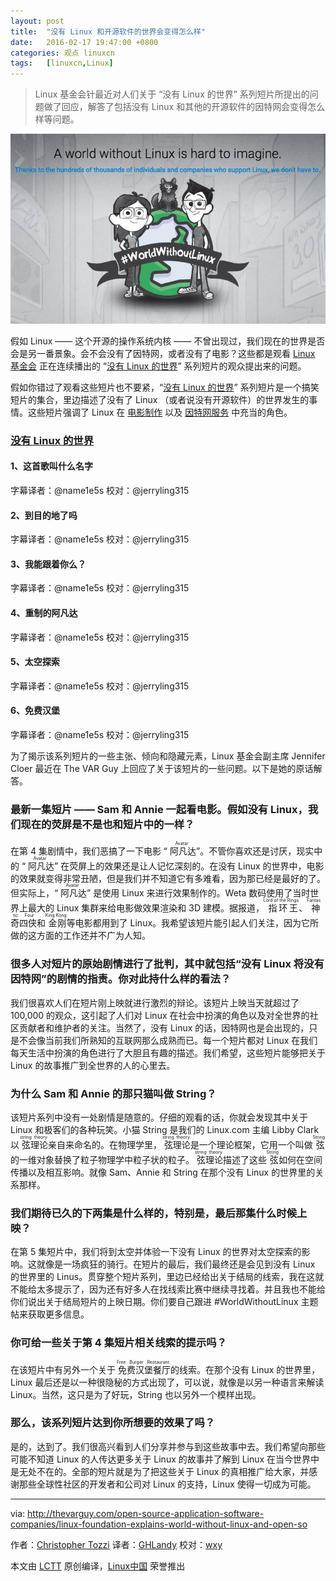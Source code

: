 ```yaml
---
layout: post
title:	"没有 Linux 和开源软件的世界会变得怎么样"
date:	2016-02-17 19:47:00 +0800 
categories:	观点 linuxcn 
tags:	[linuxcn,Linux]
---
```




> 
> Linux 基金会针最近对人们关于 “没有 Linux 的世界” 系列短片所提出的问题做了回应，解答了包括没有 Linux 和其他的开源软件的因特网会变得怎么样等问题。
> 
> 
> 


![](/Asserts/Images/album/201602/17/194744ekkhml3kujr1yr5y.jpg)


假如 Linux —— 这个开源的操作系统内核 —— 不曾出现过，我们现在的世界是否会是另一番景象。会不会没有了因特网，或者没有了电影？这些都是观看 [Linux 基金会](http://linuxfoundation.org/) 正在连续播出的 “[没有 Linux 的世界](http://www.linuxfoundation.org/world-without-linux)” 系列短片的观众提出来的问题。


假如你错过了观看这些短片也不要紧，“[没有 Linux 的世界](http://www.linuxfoundation.org/world-without-linux)” 系列短片是一个搞笑短片的集合，里边描述了没有了 Linux （或者说没有开源软件）的世界发生的事情。这些短片强调了 Linux 在 [电影制作](http://thevarguy.com/open-source-application-software-companies/new-linux-foundation-video-highlights-role-open-source-3d) 以及 [因特网服务](http://thevarguy.com/open-source-application-software-companies/100715/would-internet-exist-without-linux-yes-without-open-sourc) 中充当的角色。


### [没有 Linux 的世界](http://www.linuxfoundation.org/world-without-linux)


#### 1、这首歌叫什么名字







字幕译者：@name1e5s 校对：@jerryling315


#### 2、到目的地了吗







字幕译者：@name1e5s 校对：@jerryling315


#### 3、我能跟着你么？







字幕译者：@name1e5s 校对：@jerryling315


#### 4、重制的阿凡达







字幕译者：@name1e5s 校对：@jerryling315


#### 5、太空探索







字幕译者：@name1e5s 校对：@jerryling315


#### 6、免费汉堡







字幕译者：@name1e5s 校对：@jerryling315


为了揭示该系列短片的一些主张、倾向和隐藏元素，Linux 基金会副主席 Jennifer Cloer 最近在 The VAR Guy 上回应了关于该短片的一些问题。以下是她的原话解答。


### 最新一集短片 —— Sam 和 Annie 一起看电影。假如没有 Linux，我们现在的荧屏是不是也和短片中的一样？


在第 4 集剧情中，我们恶搞了一下电影 “<ruby> 阿凡达 <rp>  （ </rp> <rt>  Avatar </rt> <rp>  ） </rp></ruby>”。不管你喜欢还是讨厌，现实中的 “<ruby> 阿凡达 <rp>  （ </rp> <rt>  Avatar </rt> <rp>  ） </rp></ruby>” 在荧屏上的效果还是让人记忆深刻的。在没有 Linux 的世界中，电影的效果就变得非常丑陋，但是我们并不知道它有多难看，因为那已经是最好的了。但实际上，“<ruby> 阿凡达 <rp>  （ </rp> <rt>  Avatar </rt> <rp>  ） </rp></ruby>” 是使用 Linux 来进行效果制作的。Weta 数码使用了当时世界上最大的 Linux 集群来给电影做效果渲染和 3D 建模。据报道，<ruby> 指环王 <rp>  （ </rp> <rt>  Lord of the Rings </rt> <rp>  ） </rp></ruby>、<ruby> 神奇四侠 <rp>  （ </rp> <rt>  Fantastic Four </rt> <rp>  ） </rp></ruby>和<ruby> 金刚 <rp>  （ </rp> <rt>  King Kong </rt> <rp>  ） </rp></ruby>等电影都用到了 Linux。我希望该短片能引起人们关注，因为它所做的这方面的工作还并不广为人知。


### 很多人对短片的原始剧情进行了批判，其中就包括“没有 Linux 将没有因特网”的剧情的指责。你对此持什么样的看法？


我们很喜欢人们在短片刚上映就进行激烈的辩论。该短片上映当天就超过了 100,000 的观众，这引起了人们对 Linux 在社会中扮演的角色以及对全世界的社区贡献者和维护者的关注。当然了，没有 Linux 的话，因特网也是会出现的，只是不会像当前我们所熟知的互联网那么成熟而已。每一个短片都对 Linux 在我们每天生活中扮演的角色进行了大胆且有趣的描述。我们希望，这些短片能够把关于 Linux 的故事推广到全世界的人的心里去。


### 为什么 Sam 和 Annie 的那只猫叫做 String？


该短片系列中没有一处剧情是随意的。仔细的观看的话，你就会发现其中关于 Linux 和极客们的各种玩笑。小猫 String 是我们的 Linux.com 主编 Libby Clark 以<ruby> 弦理论 <rp>  （ </rp> <rt>  string theory </rt> <rp>  ） </rp></ruby>亲自来命名的。在物理学里，<ruby> 弦理论 <rp>  （ </rp> <rt>  string theory </rt> <rp>  ） </rp></ruby>是一个理论框架，它用一个叫做<ruby> 弦 <rp>  （ </rp> <rt>  String </rt> <rp>  ） </rp></ruby>的一维对象替换了粒子物理学中粒子状的粒子。<ruby> 弦理论 <rp>  （ </rp> <rt>  string theory </rt> <rp>  ） </rp></ruby>描述了这些<ruby> 弦 <rp>  （ </rp> <rt>  String </rt> <rp>  ） </rp></ruby>如何在空间传播以及相互影响。就像 Sam、Annie 和 String 在那个没有 Linux 的世界里的关系那样。


### 我们期待已久的下两集是什么样的，特别是，最后那集什么时候上映？


在第 5 集短片中，我们将到太空并体验一下没有 Linux 的世界对太空探索的影响。这就像是一场疯狂的骑行。在短片的最后，我们最终还是会见到没有 Linux 的世界里的 Linus。贯穿整个短片系列，里边已经给出关于结局的线索，我在这就不能给太多提示了，因为还有好多人在找线索比赛中继续寻找着。并且我也不能给你们说出关于结局短片的上映日期。你们要自己跟进 #WorldWithoutLinux 主题帖来获取更多信息。


### 你可给一些关于第 4 集短片相关线索的提示吗？


在该短片中有另外一个关于<ruby> 免费汉堡餐厅 <rp>  （ </rp> <rt>  Free Burger Restaurant </rt> <rp>  ） </rp></ruby>的线索。在那个没有 Linux 的世界里，Linux 最后还是以一种很隐秘的方式出现了，可以说，就像是以另一种语言来解读 Linux。当然，这只是为了好玩，String 也以另外一个模样出现。


### 那么，该系列短片达到你所想要的效果了吗？


是的，达到了。我们很高兴看到人们分享并参与到这些故事中去。我们希望向那些可能不知道 Linux 的人传达更多关于 Linux 的故事并了解到 Linux 在当今世界中是无处不在的。全部的短片就是为了把这些关于 Linux 的真相推广给大家，并感谢那些全球性社区的开发者和公司对 Linux 的支持，Linux 使得一切成为可能。




---


via: <http://thevarguy.com/open-source-application-software-companies/linux-foundation-explains-world-without-linux-and-open-so>


作者：[Christopher Tozzi](http://thevarguy.com/author/christopher-tozzi) 译者：[GHLandy](https://github.com/GHLandy) 校对：[wxy](https://github.com/wxy)


本文由 [LCTT](https://github.com/LCTT/TranslateProject) 原创编译，[Linux中国](https://linux.cn/) 荣誉推出

